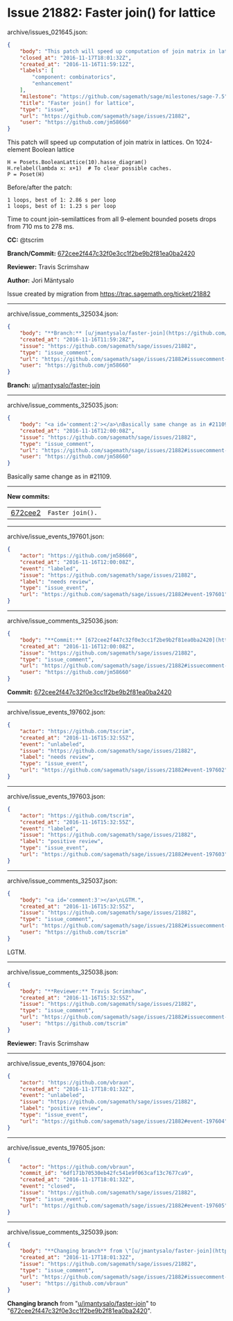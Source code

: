 # Issue 21882: Faster join() for lattice

archive/issues_021645.json:
```json
{
    "body": "This patch will speed up computation of join matrix in lattices. On 1024-element Boolean lattice\n\n```\nH = Posets.BooleanLattice(10).hasse_diagram()\nH.relabel(lambda x: x+1)  # To clear possible caches.\nP = Poset(H)\n```\n\nBefore/after the patch:\n\n```\n1 loops, best of 1: 2.86 s per loop\n1 loops, best of 1: 1.23 s per loop\n```\n\nTime to count join-semilattices from all 9-element bounded posets drops from 710 ms to 278 ms.\n\n**CC:**  @tscrim\n\n**Branch/Commit:** [672cee2f447c32f0e3cc1f2be9b2f81ea0ba2420](https://github.com/sagemath/sagetrac-mirror/commit/672cee2f447c32f0e3cc1f2be9b2f81ea0ba2420)\n\n**Reviewer:** Travis Scrimshaw\n\n**Author:** Jori M\u00e4ntysalo\n\nIssue created by migration from https://trac.sagemath.org/ticket/21882\n\n",
    "closed_at": "2016-11-17T18:01:32Z",
    "created_at": "2016-11-16T11:59:12Z",
    "labels": [
        "component: combinatorics",
        "enhancement"
    ],
    "milestone": "https://github.com/sagemath/sage/milestones/sage-7.5",
    "title": "Faster join() for lattice",
    "type": "issue",
    "url": "https://github.com/sagemath/sage/issues/21882",
    "user": "https://github.com/jm58660"
}
```
This patch will speed up computation of join matrix in lattices. On 1024-element Boolean lattice

```
H = Posets.BooleanLattice(10).hasse_diagram()
H.relabel(lambda x: x+1)  # To clear possible caches.
P = Poset(H)
```

Before/after the patch:

```
1 loops, best of 1: 2.86 s per loop
1 loops, best of 1: 1.23 s per loop
```

Time to count join-semilattices from all 9-element bounded posets drops from 710 ms to 278 ms.

**CC:**  @tscrim

**Branch/Commit:** [672cee2f447c32f0e3cc1f2be9b2f81ea0ba2420](https://github.com/sagemath/sagetrac-mirror/commit/672cee2f447c32f0e3cc1f2be9b2f81ea0ba2420)

**Reviewer:** Travis Scrimshaw

**Author:** Jori Mäntysalo

Issue created by migration from https://trac.sagemath.org/ticket/21882





---

archive/issue_comments_325034.json:
```json
{
    "body": "**Branch:** [u/jmantysalo/faster-join](https://github.com/sagemath/sagetrac-mirror/tree/u/jmantysalo/faster-join)",
    "created_at": "2016-11-16T11:59:28Z",
    "issue": "https://github.com/sagemath/sage/issues/21882",
    "type": "issue_comment",
    "url": "https://github.com/sagemath/sage/issues/21882#issuecomment-325034",
    "user": "https://github.com/jm58660"
}
```

**Branch:** [u/jmantysalo/faster-join](https://github.com/sagemath/sagetrac-mirror/tree/u/jmantysalo/faster-join)



---

archive/issue_comments_325035.json:
```json
{
    "body": "<a id='comment:2'></a>\nBasically same change as in #21109.\n\n---\n**New commits:**\n<table><tr><td><a href=\"https://github.com/sagemath/sagetrac-mirror/commit/672cee2f447c32f0e3cc1f2be9b2f81ea0ba2420\">672cee2</a></td><td><code>Faster join().</code></td></tr></table>\n",
    "created_at": "2016-11-16T12:00:08Z",
    "issue": "https://github.com/sagemath/sage/issues/21882",
    "type": "issue_comment",
    "url": "https://github.com/sagemath/sage/issues/21882#issuecomment-325035",
    "user": "https://github.com/jm58660"
}
```

<a id='comment:2'></a>
Basically same change as in #21109.

---
**New commits:**
<table><tr><td><a href="https://github.com/sagemath/sagetrac-mirror/commit/672cee2f447c32f0e3cc1f2be9b2f81ea0ba2420">672cee2</a></td><td><code>Faster join().</code></td></tr></table>




---

archive/issue_events_197601.json:
```json
{
    "actor": "https://github.com/jm58660",
    "created_at": "2016-11-16T12:00:08Z",
    "event": "labeled",
    "issue": "https://github.com/sagemath/sage/issues/21882",
    "label": "needs review",
    "type": "issue_event",
    "url": "https://github.com/sagemath/sage/issues/21882#event-197601"
}
```



---

archive/issue_comments_325036.json:
```json
{
    "body": "**Commit:** [672cee2f447c32f0e3cc1f2be9b2f81ea0ba2420](https://github.com/sagemath/sagetrac-mirror/commit/672cee2f447c32f0e3cc1f2be9b2f81ea0ba2420)",
    "created_at": "2016-11-16T12:00:08Z",
    "issue": "https://github.com/sagemath/sage/issues/21882",
    "type": "issue_comment",
    "url": "https://github.com/sagemath/sage/issues/21882#issuecomment-325036",
    "user": "https://github.com/jm58660"
}
```

**Commit:** [672cee2f447c32f0e3cc1f2be9b2f81ea0ba2420](https://github.com/sagemath/sagetrac-mirror/commit/672cee2f447c32f0e3cc1f2be9b2f81ea0ba2420)



---

archive/issue_events_197602.json:
```json
{
    "actor": "https://github.com/tscrim",
    "created_at": "2016-11-16T15:32:55Z",
    "event": "unlabeled",
    "issue": "https://github.com/sagemath/sage/issues/21882",
    "label": "needs review",
    "type": "issue_event",
    "url": "https://github.com/sagemath/sage/issues/21882#event-197602"
}
```



---

archive/issue_events_197603.json:
```json
{
    "actor": "https://github.com/tscrim",
    "created_at": "2016-11-16T15:32:55Z",
    "event": "labeled",
    "issue": "https://github.com/sagemath/sage/issues/21882",
    "label": "positive review",
    "type": "issue_event",
    "url": "https://github.com/sagemath/sage/issues/21882#event-197603"
}
```



---

archive/issue_comments_325037.json:
```json
{
    "body": "<a id='comment:3'></a>\nLGTM.",
    "created_at": "2016-11-16T15:32:55Z",
    "issue": "https://github.com/sagemath/sage/issues/21882",
    "type": "issue_comment",
    "url": "https://github.com/sagemath/sage/issues/21882#issuecomment-325037",
    "user": "https://github.com/tscrim"
}
```

<a id='comment:3'></a>
LGTM.



---

archive/issue_comments_325038.json:
```json
{
    "body": "**Reviewer:** Travis Scrimshaw",
    "created_at": "2016-11-16T15:32:55Z",
    "issue": "https://github.com/sagemath/sage/issues/21882",
    "type": "issue_comment",
    "url": "https://github.com/sagemath/sage/issues/21882#issuecomment-325038",
    "user": "https://github.com/tscrim"
}
```

**Reviewer:** Travis Scrimshaw



---

archive/issue_events_197604.json:
```json
{
    "actor": "https://github.com/vbraun",
    "created_at": "2016-11-17T18:01:32Z",
    "event": "unlabeled",
    "issue": "https://github.com/sagemath/sage/issues/21882",
    "label": "positive review",
    "type": "issue_event",
    "url": "https://github.com/sagemath/sage/issues/21882#event-197604"
}
```



---

archive/issue_events_197605.json:
```json
{
    "actor": "https://github.com/vbraun",
    "commit_id": "6df171b70530eb42fc541e9f063caf13c7677ca9",
    "created_at": "2016-11-17T18:01:32Z",
    "event": "closed",
    "issue": "https://github.com/sagemath/sage/issues/21882",
    "type": "issue_event",
    "url": "https://github.com/sagemath/sage/issues/21882#event-197605"
}
```



---

archive/issue_comments_325039.json:
```json
{
    "body": "**Changing branch** from \"[u/jmantysalo/faster-join](https://github.com/sagemath/sagetrac-mirror/tree/u/jmantysalo/faster-join)\" to \"[672cee2f447c32f0e3cc1f2be9b2f81ea0ba2420](https://github.com/sagemath/sagetrac-mirror/commit/672cee2f447c32f0e3cc1f2be9b2f81ea0ba2420)\".",
    "created_at": "2016-11-17T18:01:32Z",
    "issue": "https://github.com/sagemath/sage/issues/21882",
    "type": "issue_comment",
    "url": "https://github.com/sagemath/sage/issues/21882#issuecomment-325039",
    "user": "https://github.com/vbraun"
}
```

**Changing branch** from "[u/jmantysalo/faster-join](https://github.com/sagemath/sagetrac-mirror/tree/u/jmantysalo/faster-join)" to "[672cee2f447c32f0e3cc1f2be9b2f81ea0ba2420](https://github.com/sagemath/sagetrac-mirror/commit/672cee2f447c32f0e3cc1f2be9b2f81ea0ba2420)".
